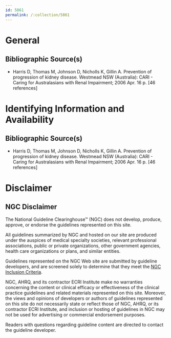 ```yaml
---
id: 5861
permalink: /:collection/5861
---
```


# General

## Bibliographic Source(s)

- Harris D, Thomas M, Johnson D, Nicholls K, Gillin A. Prevention of progression of kidney disease. Westmead NSW (Australia): CARI - Caring for Australasians with Renal Impairment; 2006 Apr. 16 p. [46 references]

# Identifying Information and Availability

## Bibliographic Source(s)

- Harris D, Thomas M, Johnson D, Nicholls K, Gillin A. Prevention of progression of kidney disease. Westmead NSW (Australia): CARI - Caring for Australasians with Renal Impairment; 2006 Apr. 16 p. [46 references]

# Disclaimer

## NGC Disclaimer

The National Guideline Clearinghouse™ (NGC) does not develop, produce, approve, or endorse the guidelines represented on this site.

All guidelines summarized by NGC and hosted on our site are produced under the auspices of medical specialty societies, relevant professional associations, public or private organizations, other government agencies, health care organizations or plans, and similar entities.

Guidelines represented on the NGC Web site are submitted by guideline developers, and are screened solely to determine that they meet the [NGC Inclusion Criteria](/help-and-about/summaries/inclusion-criteria).

NGC, AHRQ, and its contractor ECRI Institute make no warranties concerning the content or clinical efficacy or effectiveness of the clinical practice guidelines and related materials represented on this site. Moreover, the views and opinions of developers or authors of guidelines represented on this site do not necessarily state or reflect those of NGC, AHRQ, or its contractor ECRI Institute, and inclusion or hosting of guidelines in NGC may not be used for advertising or commercial endorsement purposes.

Readers with questions regarding guideline content are directed to contact the guideline developer.

